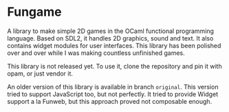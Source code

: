 # Fungame

A library to make simple 2D games in the OCaml functional programming
language. Based on SDL2, it handles 2D graphics, sound and text. It
also contains widget modules for user interfaces. This library has
been polished over and over while I was making countless unfinished
games.

This library is not released yet. To use it, clone the repository and
pin it with opam, or just vendor it.

An older version of this library is available in branch `original`.
This version tried to support JavaScript too, but not perfectly.
It tried to provide Widget support a la Funweb, but this approach proved
not composable enough.
